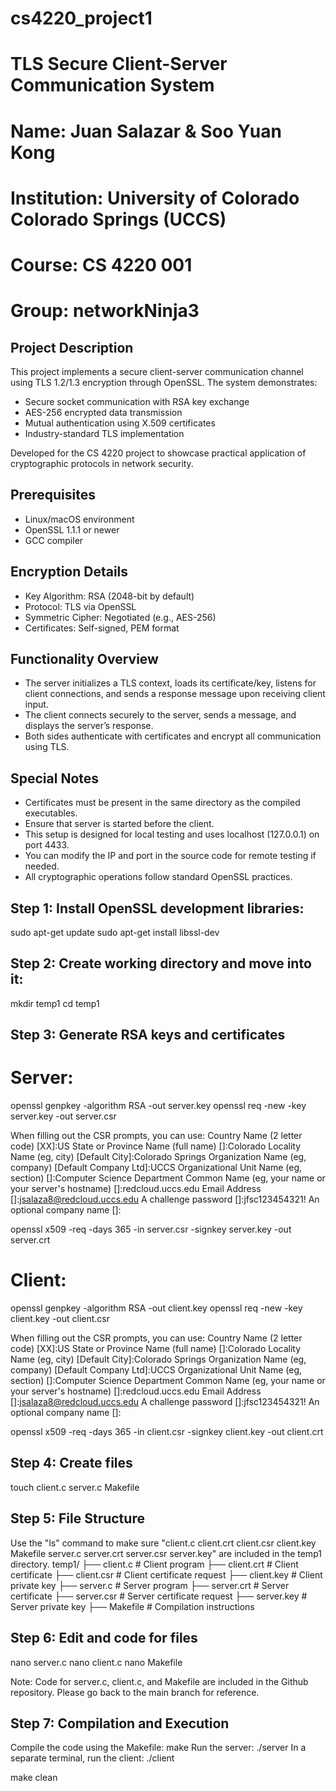 # cs4220_project1
# TLS Secure Client-Server Communication System

# Name: Juan Salazar & Soo Yuan Kong
# Institution: University of Colorado Colorado Springs (UCCS)
# Course: CS 4220 001
# Group: networkNinja3

## Project Description
This project implements a secure client-server communication channel using TLS 1.2/1.3 encryption through OpenSSL. The system demonstrates:
- Secure socket communication with RSA key exchange
- AES-256 encrypted data transmission
- Mutual authentication using X.509 certificates
- Industry-standard TLS implementation

Developed for the CS 4220 project to showcase practical application of cryptographic protocols in network security.

## Prerequisites
- Linux/macOS environment
- OpenSSL 1.1.1 or newer
- GCC compiler

## Encryption Details
- Key Algorithm: RSA (2048-bit by default)
- Protocol: TLS via OpenSSL
- Symmetric Cipher: Negotiated (e.g., AES-256)
- Certificates: Self-signed, PEM format

## Functionality Overview
- The server initializes a TLS context, loads its certificate/key, listens for client connections, and sends a response message upon receiving client input.
- The client connects securely to the server, sends a message, and displays the server’s response.
- Both sides authenticate with certificates and encrypt all communication using TLS.

## Special Notes
- Certificates must be present in the same directory as the compiled executables.
- Ensure that server is started before the client.
- This setup is designed for local testing and uses localhost (127.0.0.1) on port 4433.
- You can modify the IP and port in the source code for remote testing if needed.
- All cryptographic operations follow standard OpenSSL practices.

## Step 1: Install OpenSSL development libraries:
sudo apt-get update
sudo apt-get install libssl-dev

## Step 2: Create working directory and move into it:
mkdir temp1
cd temp1

## Step 3: Generate RSA keys and certificates
# Server:
openssl genpkey -algorithm RSA -out server.key
openssl req -new -key server.key -out server.csr

When filling out the CSR prompts, you can use:
Country Name (2 letter code) [XX]:US
State or Province Name (full name) []:Colorado
Locality Name (eg, city) [Default City]:Colorado Springs
Organization Name (eg, company) [Default Company Ltd]:UCCS
Organizational Unit Name (eg, section) []:Computer Science Department
Common Name (eg, your name or your server's hostname) []:redcloud.uccs.edu
Email Address []:jsalaza8@redcloud.uccs.edu
A challenge password []:jfsc123454321!
An optional company name []:

openssl x509 -req -days 365 -in server.csr -signkey server.key -out server.crt

# Client:
openssl genpkey -algorithm RSA -out client.key
openssl req -new -key client.key -out client.csr

When filling out the CSR prompts, you can use:
Country Name (2 letter code) [XX]:US
State or Province Name (full name) []:Colorado
Locality Name (eg, city) [Default City]:Colorado Springs
Organization Name (eg, company) [Default Company Ltd]:UCCS
Organizational Unit Name (eg, section) []:Computer Science Department
Common Name (eg, your name or your server's hostname) []:redcloud.uccs.edu
Email Address []:jsalaza8@redcloud.uccs.edu
A challenge password []:jfsc123454321!
An optional company name []:

openssl x509 -req -days 365 -in client.csr -signkey client.key -out client.crt

## Step 4: Create files
touch client.c server.c Makefile

## Step 5: File Structure
Use the "ls" command to make sure "client.c  client.crt  client.csr  client.key  Makefile  server.c  server.crt  server.csr  server.key" are included in the temp1 directory.
temp1/
├── client.c           # Client program
├── client.crt         # Client certificate
├── client.csr         # Client certificate request
├── client.key         # Client private key
├── server.c           # Server program
├── server.crt         # Server certificate
├── server.csr         # Server certificate request
├── server.key         # Server private key
├── Makefile           # Compilation instructions

## Step 6: Edit and code for files
nano server.c
nano client.c
nano Makefile

Note: Code for server.c, client.c, and Makefile are included in the Github repository. Please go back to the main branch for reference.

## Step 7: Compilation and Execution
Compile the code using the Makefile: 
make 
Run the server: 
./server 
In a separate terminal, run the client: 
./client

make clean


